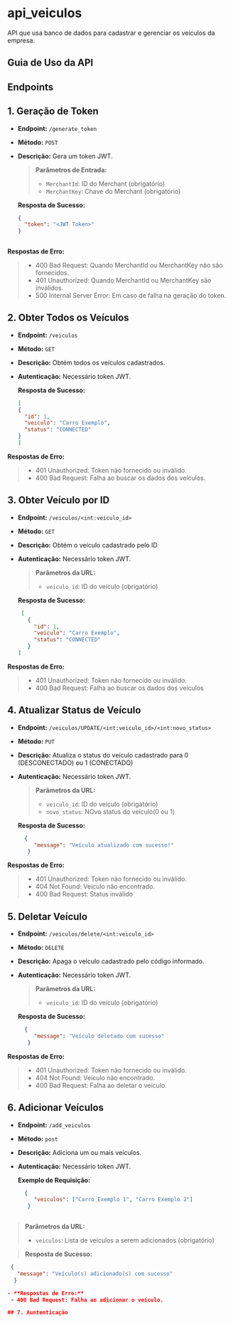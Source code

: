 # api_veiculos
API que usa banco de dados para cadastrar e gerenciar os veículos da empresa.

## Guia de Uso da API

## Endpoints

## 1. Geração de Token
- **Endpoint:** `/generate_token`
- **Método:** `POST`
- **Descrição:** Gera um token JWT.

  > **Parâmetros de Entrada:**
  > - `MerchantId`: ID do Merchant (obrigatório)
  > - `MerchantKey`: Chave do Merchant (obrigatório)

  **Resposta de Sucesso:**
  ```json
  {
    "token": "<JWT Token>"
  }
 
 **Respostas de Erro:**
> - 400 Bad Request: Quando MerchantId ou MerchantKey não são fornecidos.
> - 401 Unauthorized: Quando MerchantId ou MerchantKey são inválidos.
> - 500 Internal Server Error: Em caso de falha na geração do token.

## 2. Obter Todos os Veículos
- **Endpoint:** `/veiculos`
- **Método:** `GET`
- **Descrição:** Obtém todos os veículos cadastrados.
- **Autenticação:** Necessário token JWT.

  **Resposta de Sucesso:**
     ```json
     [
     {
       "id": 1,
       "veiculo": "Carro Exemplo",
       "status": "CONNECTED"
     }
   ]
**Respostas de Erro:**
 > - 401 Unauthorized: Token não fornecido ou inválido.
 > - 400 Bad Request: Falha ao buscar os dados dos veículos.

## 3. Obter Veículo por ID
- **Endpoint:** `/veiculos/<int:veiculo_id>`
- **Método:** `GET`
- **Descrição:** Obtém o veículo cadastrado pelo ID
- **Autenticação:** Necessário token JWT.

   > **Parâmetros da URL:**
   > - `veiculo_id`: ID do veículo (obrigatório)

  **Resposta de Sucesso:**
   ```json
    [
      {
        "id": 1,
        "veículo": "Carro Exemplo",
        "status": "CONNECTED"
      }
  ]
**Respostas de Erro:**
 > - 401 Unauthorized: Token não fornecido ou inválido.
 > - 400 Bad Request: Falha ao buscar os dados dos veículos

## 4. Atualizar Status de Veículo
  - **Endpoint:** `/veiculos/UPDATE/<int:veiculo_id>/<int:novo_status>`
  - **Método:** `PUT`
  - **Descrição:** Atualiza o status do veículo cadastrado para 0 (DESCONECTADO) ou 1 (CONECTADO)
  - **Autenticação:** Necessário token JWT.
  
     > **Parâmetros da URL:**
     > - `veiculo_id`: ID do veículo (obrigatório)
     > - `novo_status`: NOvo status do veículo(0 ou 1)
  
    **Resposta de Sucesso:**
     ```json
       {
          "message": "Veículo atualizado com sucesso!"
        }
  **Respostas de Erro:**
   > - 401 Unauthorized: Token não fornecido ou inválido.
   > - 404 Not Found: Veículo não encontrado.
   > - 400 Bad Request: Status inválido

## 5. Deletar Veículo
  - **Endpoint:** `/veiculos/delete/<int:veiculo_id>`
  - **Método:** `DELETE`
  - **Descrição:** Apaga o veículo cadastrado pelo código informado.
  - **Autenticação:** Necessário token JWT.
  
     > **Parâmetros da URL:**
     > - `veiculo_id`: ID do veículo (obrigatório)
     
    **Resposta de Sucesso:**
     ```json
       {
          "message": "Veículo deletado com sucesso"
        }
  **Respostas de Erro:**
   > - 401 Unauthorized: Token não fornecido ou inválido.
   > - 404 Not Found: Veículo não encontrado.
   > - 400 Bad Request: Falha ao deletar o veículo.

## 6. Adicionar Veículos
  - **Endpoint:** `/add_veiculos`
  - **Método:** `post`
  - **Descrição:** Adiciona um ou mais veículos.
  - **Autenticação:** Necessário token JWT.
  
    **Exemplo de Requisição:**
     ```json
       {
          "veiculos": ["Carro Exemplo 1", "Carro Exemplo 2"]
        }
  
  > **Parâmetros da URL:**
  > - `veiculos`: Lista de veículos a serem adicionados (obrigatório)
   
  > **Resposta de Sucesso:**
   ```json
    {
      "message": "Veículo(s) adicionado(s) com sucesso"
     }

  - **Respostas de Erro:**
    - 400 Bad Request: Falha ao adicionar o veículo.

## 7. Auntenticação


